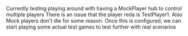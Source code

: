 Currently testing playing around with having a MockPlayer hub to control multiple players
There is an issue that the player reda is TestPlayer1. Also Mock players don't die for some reason.
Once this is configured, we can start playing some actual test games to test further with real scenarios
